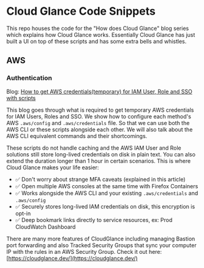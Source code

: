 # Cloud Glance Code Snippets

This repo houses the code for the "How does Cloud Glance" blog series which explains how Cloud Glance works. Essentially
Cloud Glance has just built a UI on top of these scripts and has some extra bells and whistles.  

## AWS 

### Authentication 

Blog: [How to get AWS credentials(temporary) for IAM User, Role and SSO with scripts]( https://blog.cloudglance.dev/how-does-cloudglance-do-aws-auth/index.html) 

This blog goes through what is required to get temporary AWS credentials for IAM Users, Roles and SSO. 
We show how to configure each method's AWS `.aws/config` and `.aws/credentials` file. So that we can use both the 
AWS CLI or these scripts alongside each other. We will also talk about the AWS CLI equivalent commands and their 
shortcomings. 

These scripts do not handle caching and the AWS IAM User and Role solutions still store long-lived credentials on disk
in plain text. You can also extend the duration longer than 1 hour in certain scenarios.
This is where Cloud Glance makes your life easier:

- :white_check_mark: Don't worry about strange MFA caveats (explained in this article)
- :white_check_mark: Open multiple AWS consoles at the same time with Firefox Containers
- :white_check_mark: Works alongside the AWS CLI and your existing `.aws/credentials` and `.aws/config`
- :white_check_mark: Securely stores long-lived IAM credentials on disk, this encryption is opt-in
- :white_check_mark: Deep bookmark links directly to service resources, ex: Prod CloudWatch Dashboard

There are many more features of CloudGlance including managing Bastion port forwarding and also Tracked Security
Groups that sync your computer IP with the rules in an AWS Security Group. Check it out here: [https://cloudglance.dev/](https://cloudglance.dev/)
